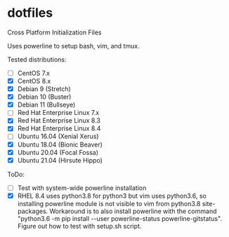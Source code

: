 dotfiles
========

Cross Platform Initialization Files

Uses powerline to setup bash, vim, and tmux.

Tested distributions:
 - [ ] CentOS 7.x
 - [x] CentOS 8.x
 - [x] Debian 9 (Stretch)
 - [x] Debian 10 (Buster)
 - [x] Debian 11 (Bullseye)
 - [ ] Red Hat Enterprise Linux 7.x
 - [x] Red Hat Enterprise Linux 8.3
 - [x] Red Hat Enterprise Linux 8.4
 - [ ] Ubuntu 16.04 (Xenial Xerus)
 - [x] Ubuntu 18.04 (Bionic Beaver)
 - [x] Ubuntu 20.04 (Focal Fossa)
 - [x] Ubuntu 21.04 (Hirsute Hippo)

ToDo:
 - [ ] Test with system-wide powerline installation
 - [x] RHEL 8.4 uses python3.8 for python3 but vim uses python3.6, so installing powerline module is not visible to vim from python3.8 site-packages.  Workaround is to also install powerline with the command "python3.6 -m pip install --user powerline-status powerline-gitstatus".  Figure out how to test with setup.sh script.
